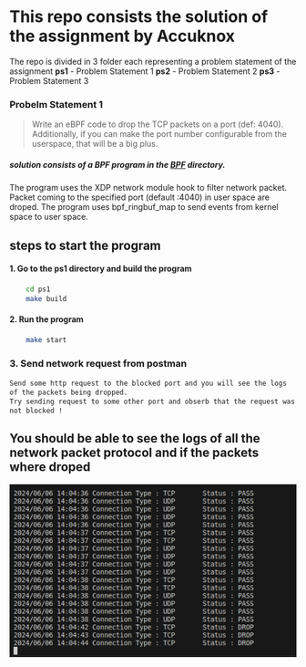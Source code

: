 
# This repo consists the solution of the assignment by Accuknox

The repo is divided in 3 folder each representing a problem statement of the assignment
**ps1** - Problem Statement 1
**ps2** - Problem Statement 2
**ps3** - Problem Statement 3

### Probelm Statement 1
   
   > Write an eBPF code to drop the TCP packets on a port (def: 4040). Additionally, if you can make the port number configurable from the userspace, that will be a big plus. 
   
   ##### solution consists of a BPF program in the [BPF](/ps1/BPF) directory.
   The program uses the XDP network module hook to filter network packet.
   Packet coming to the specified port (default :4040) in user space are droped.
   The program uses bpf_ringbuf_map to send events from kernel space to user space.
   
   ## steps to start the program

#### 1. Go to the ps1 directory and build the program

```sh
    cd ps1
    make build
```

#### 2. Run the program

```sh
    make start
```

### 3. Send network request from postman

    Send some http request to the blocked port and you will see the logs of the packets being dropped.
    Try sending request to some other port and obserb that the request was not blocked !

## You should be able to see the logs of all the network packet protocol and if the packets where droped 

![bpf logs](image.png)